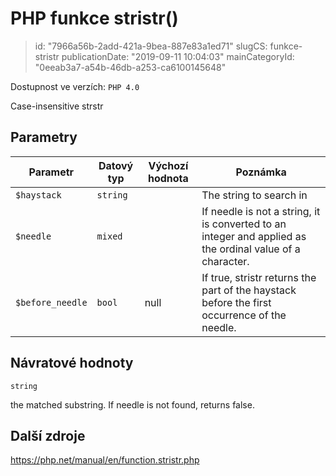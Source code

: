 PHP funkce stristr()
====================

> id: "7966a56b-2add-421a-9bea-887e83a1ed71"
> slugCS: funkce-stristr
> publicationDate: "2019-09-11 10:04:03"
> mainCategoryId: "0eeab3a7-a54b-46db-a253-ca6100145648"

Dostupnost ve verzích: `PHP 4.0`

Case-insensitive <function>strstr</function>


Parametry
--------------

| Parametr | Datový typ | Výchozí hodnota | Poznámka |
|-----|-----|-----|-----|
| `$haystack` | `string` |  | The string to search in |
| `$needle` | `mixed` |  | If needle is not a string, it is converted to an integer and applied as the ordinal value of a character. |
| `$before_needle` | `bool` | null | If true, stristr returns the part of the haystack before the first occurrence of the needle. |


Návratové hodnoty
----------------

`string`

the matched substring. If needle is not
found, returns false.

Další zdroje
------------

https://php.net/manual/en/function.stristr.php

